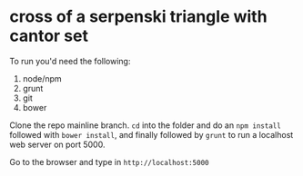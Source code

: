 # cross of a serpenski triangle with cantor set 

To run you'd need the following:

1. node/npm
2. grunt
3. git
4. bower

Clone the repo mainline branch. `cd` into the folder and do an `npm install` followed with `bower install`, and finally followed by `grunt` to run a localhost web server on port 5000.

Go to the browser and type in `http://localhost:5000`
